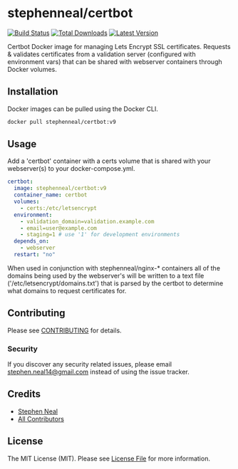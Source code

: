 # stephenneal/certbot

[![Build Status](https://img.shields.io/travis/sfneal/actions/master.svg?style=flat-square)](https://travis-ci.org/sfneal/certbot)
[![Total Downloads](https://img.shields.io/docker/pulls/stephenneal/certbot?style=flat-square)](https://hub.docker.com/r/stephenneal/certbot)
[![Latest Version](https://img.shields.io/docker/v/stephenneal/certbot?style=flat-square)](https://hub.docker.com/r/stephenneal/certbot)

Certbot Docker image for managing Lets Encrypt SSL certificates.  Requests & validates certificates from a validation server (configured with environment vars) that can be shared with webserver containers through Docker volumes.

## Installation

Docker images can be pulled using the Docker CLI.

```bash
docker pull stephenneal/certbot:v9
```

## Usage

Add a 'certbot' container with a certs volume that is shared with your webserver(s) to your docker-compose.yml.  

```yaml
certbot:
  image: stephenneal/certbot:v9
  container_name: certbot
  volumes:
    - certs:/etc/letsencrypt
  environment:
    - validation_domain=validation.example.com
    - email=user@example.com
    - staging=1 # use '1' for development environments
  depends_on:
    - webserver
  restart: "no"
```

When used in conjunction with stephenneal/nginx-* containers all of the domains being used by the webserver's will be written to a text file ('/etc/letsencrypt/domains.txt') that is parsed by the certbot to determine what domains to request certificates for.

## Contributing

Please see [CONTRIBUTING](CONTRIBUTING.md) for details.

### Security

If you discover any security related issues, please email stephen.neal14@gmail.com instead of using the issue tracker.

## Credits

- [Stephen Neal](https://github.com/sfneal)
- [All Contributors](../../contributors)

## License

The MIT License (MIT). Please see [License File](LICENSE.md) for more information.
